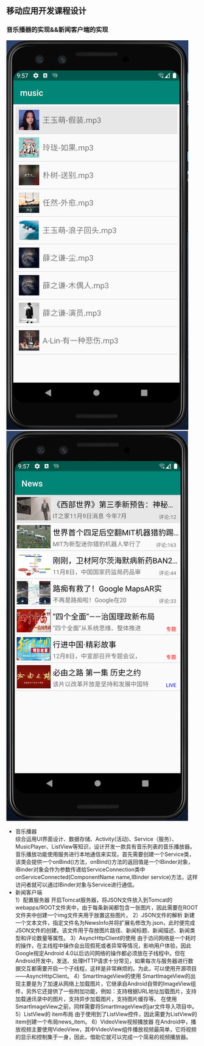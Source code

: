 ## 移动应用开发课程设计
### 音乐播器的实现&&新闻客户端的实现
![Image text](1.png)
![Image text](2.png)
- 音乐播器 <br>
综合运用UI界面设计、数据存储、Activity(活动)、Service（服务）、MusicPlayer、ListView等知识，设计开发一款具有音乐列表的音乐播放器。
音乐播放功能使用服务进行本地通信来实现，首先需要创建一个Service类，该类会提供一个onBind()方法，onBind()方法的返回值是一个IBinder对象，IBinder对象会作为参数传递给ServiceConnection类中onServiceConnected(ComponentName name,IBinder service)方法，这样访问者就可以通过IBinder对象与Service进行通信。
- 新闻客户端 <br>
1）配置服务器
开启Tomcat服务器，将JSON文件放入到Tomcat的webapps/ROOT文件夹中，由于每条新闻都包含一张图片，因此需要在ROOT文件夹中创建一个img文件夹用于放置这些图片。
2）JSON文件的解析
新建一个文本文件，指定文件名为NewsInfo并将扩展名修改为.json，此时便完成JSON文件的创建。该文件用于存放图片路径、新闻标题、新闻描述、新闻类型和评论数量等属性。
3）AsyncHttpClient的使用
由于访问网络是一个耗时的操作，在主线程中操作会出现假死或者异常等情况，影响用户体验，因此Google规定Android 4.0以后访问网络的操作都必须放在子线程中。但在Android开发中，发送、处理HTTP请求十分常见，如果每次与服务器进行数据交互都需要开启一个子线程，这样是非常麻烦的。为此，可以使用开源项目——AsyncHttpClient。
4）SmartImageView的使用
SmartImageView的出现主要是为了加速从网络上加载图片，它继承自Android自带的ImageView组件，另外它还提供了一些附加功能，例如：支持根据URL地址加载图片，支持加载通讯录中的图片，支持异步加载图片，支持图片缓存等。
在使用SmartImageView之前，同样需要将SmartImageView的jar文件导入项目中。
5）ListView的 item布局
由于使用到了ListView控件，因此需要为ListView的item创建一个布局news_item。
6）VideoView视频播放器
在Android中，播放视频主要使用VideoView，其中VideoView组件播放视频最简单，它将视频的显示和控制集于一身，因此，借助它就可以完成一个简易的视频播放器。
